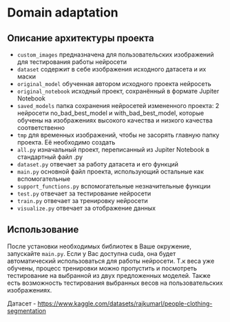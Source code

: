 # Domain adaptation

## Описание архитектуры проекта

- `custom_images` предназначена для пользовательских изображений для тестирования работы нейросети
- `dataset` содержит в себе изображения исходного датасета и их маски
- `original_model` обученная автором исходного проекта нейросеть 
- `original_notebook` исходный проект, сохранённый в формате Jupiter Notebook
- `saved_models` папка сохранения нейросетей измененного проекта: 2 нейросети no_bad_best_model и with_bad_best_model, которые обучены на изображениях высокого качества и низкого качества соответственно
- `tmp` для временных изображений, чтобы не засорять главную папку проекта. Её необходимо создать
- `all.py` изначальный проект, переписанный из Jupiter Notebook в стандартный файл .py
- `dataset.py` отвечает за работу датасета и его функций
- `main.py` основной файл проекта, использующий остальные как вспомогательные
- `support_functions.py` вспомогательные незначительные функции
- `test.py` отвечает за тестирование нейросети
- `train.py` отвечает за тренировку нейросети
- `visualize.py` отвечает за отображение данных

## Использование

После установки необходимых библиотек в Ваше окружение, запускайте `main.py`. Если у Вас доступна cuda, она будет автоматический использоваться для работы нейросети. Т.к веса уже обучены, процесс тренировки можно пропустить и посмотреть тестирование на выбранной из двух предложенных моделей. Также есть возможность тестирования выбранных весов на пользовательских изображениях.

Датасет - https://www.kaggle.com/datasets/rajkumarl/people-clothing-segmentation

